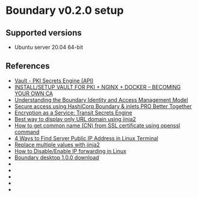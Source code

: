 # Boundary v0.2.0 setup

## Supported versions
* Ubuntu server 20.04 64-bit

## References
* [Vault - PKI Secrets Engine (API)](https://www.vaultproject.io/api/secret/pki#allow_bare_domains)
* [INSTALL/SETUP VAULT FOR PKI + NGINX + DOCKER – BECOMING YOUR OWN CA](https://holdmybeersecurity.com/2020/07/09/install-setup-vault-for-pki-nginx-docker-becoming-your-own-ca/)
* [Understanding the Boundary Identity and Access Management Model](https://www.hashicorp.com/blog/understanding-the-boundary-identity-and-access-management-model)
* [Secure access using HashiCorp Boundary & inlets PRO Better Together](https://johansiebens.dev/posts/2020/10/secure-access-using-hashicorp-boundary-inlets-pro-better-together/)
* [Encryption as a Service: Transit Secrets Engine](https://learn.hashicorp.com/tutorials/vault/eaas-transit)
* [Best way to display only URL domain using jinja2](https://stackoverflow.com/questions/27696337/best-way-to-display-only-url-domain-using-jinja2)
* [How to get common name (CN) from SSL certificate using openssl command](https://www.cyberciti.biz/faq/openssl-get-common-name-cn-from-ssl-certificate-on-linux-unix/)
* [4 Ways to Find Server Public IP Address in Linux Terminal](https://www.tecmint.com/find-linux-server-public-ip-address/)
* [Replace multiple values with jinja2](https://stackoverflow.com/questions/36355482/replace-multiple-values-with-jinja2)
* [How to Disable/Enable IP forwarding in Linux](https://linuxconfig.org/how-to-turn-on-off-ip-forwarding-in-linux)
* [Boundary desktop 1.0.0 download](https://releases.hashicorp.com/boundary-desktop/1.0.0/)
* []()
* []()
* []()
* []()
* []()
